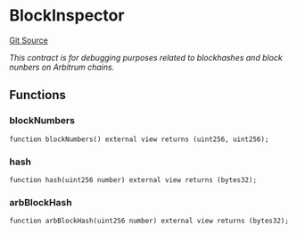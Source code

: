 # BlockInspector
[Git Source](https://github.com//mrk-hub/degen-casino/blob/8fbdf72acce7ad3eb1994a06fc088c355f7a0b9b/src/BlockInspector.sol)

*This contract is for debugging purposes related to blockhashes and block nunbers on Arbitrum chains.*


## Functions
### blockNumbers


```solidity
function blockNumbers() external view returns (uint256, uint256);
```

### hash


```solidity
function hash(uint256 number) external view returns (bytes32);
```

### arbBlockHash


```solidity
function arbBlockHash(uint256 number) external view returns (bytes32);
```

